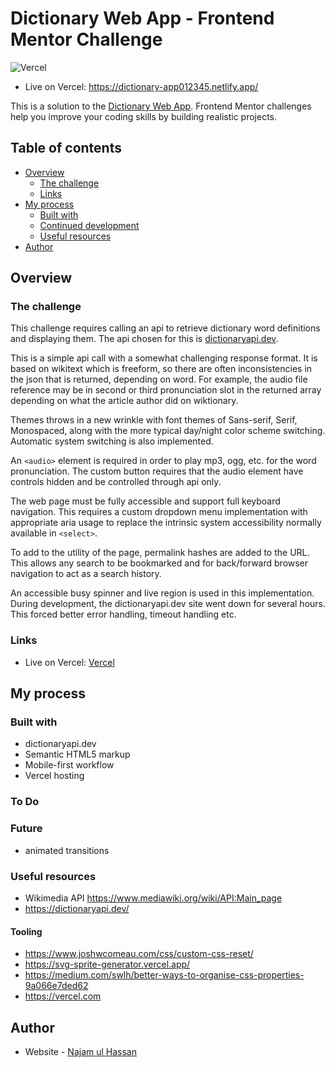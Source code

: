 # Dictionary Web App - Frontend Mentor Challenge


![Vercel](https://dictionary-app012345.netlify.app/)


- Live on Vercel: https://dictionary-app012345.netlify.app/

This is a solution to the [Dictionary Web App](https://www.frontendmentor.io/challenges/dictionary-web-app-h5wwnyuKFL). Frontend Mentor challenges help you improve your coding skills by building realistic projects.

## Table of contents

- [Overview](#overview)
  - [The challenge](#the-challenge) 
  - [Links](#links)
- [My process](#my-process)
  - [Built with](#built-with)
  - [Continued development](#continued-development)
  - [Useful resources](#useful-resources)
- [Author](#author)


## Overview

### The challenge

This challenge requires calling an api to retrieve dictionary word definitions and displaying them. The api chosen for this is [dictionaryapi.dev](https://dictionaryapi.dev).

This is a simple api call with a somewhat challenging response format. It is based on wikitext which is freeform, so there are often inconsistencies in the json that is returned, depending on word. For example, the audio file reference may be in second or third pronunciation slot in the returned array depending on what the article author did on wiktionary.

Themes throws in a new wrinkle with font themes of Sans-serif, Serif, Monospaced, along with the more typical day/night color scheme switching. Automatic system switching is also implemented.

An `<audio>` element is required in order to play mp3, ogg, etc. for the word pronunciation. The custom button requires that the audio element have controls hidden and be controlled through api only.

The web page must be fully accessible and support full keyboard navigation. This requires a custom dropdown menu implementation with appropriate aria usage to replace the intrinsic system accessibility normally available in `<select>`.

To add to the utility of the page, permalink hashes are added to the URL. This allows any search to be bookmarked and for back/forward browser navigation to act as a search history.

An accessible busy spinner and live region is used in this implementation. During development, the dictionaryapi.dev site went down for several hours. This forced better error handling, timeout handling etc.



### Links

- Live on Vercel: [Vercel](https://dictionary-app012345.netlify.app/)

## My process

### Built with

- dictionaryapi.dev
- Semantic HTML5 markup
- Mobile-first workflow
- Vercel hosting

### To Do


### Future

- animated transitions

### Useful resources

- Wikimedia API https://www.mediawiki.org/wiki/API:Main_page
- https://dictionaryapi.dev/


#### Tooling

- https://www.joshwcomeau.com/css/custom-css-reset/
- https://svg-sprite-generator.vercel.app/
- https://medium.com/swlh/better-ways-to-organise-css-properties-9a066e7ded62
- https://vercel.com



## Author

- Website - [Najam ul Hassan](https://najamulhassan.me/)

